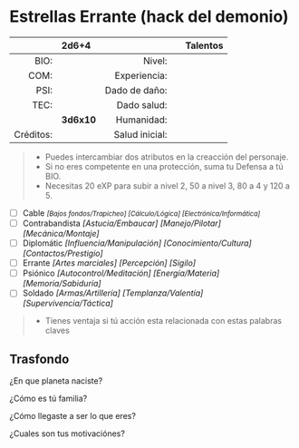Estrellas Errante (hack del demonio)
====================================
|           | 2d6+4      |          	  |      | Talentos |
| --------: | :--------- | -------------: | ---- | -------- |
| BIO:      |            | Nivel:         |      |          |
| COM:      |            | Experiencia:   |      |          |
| PSI:      |            | Dado de daño:  |      |          |
| TEC:      |            | Dado salud:    |      |          |
|           | **3d6x10** | Humanidad:     |      |          |
| Créditos: |            | Salud inicial: |      |          |
> - Puedes intercambiar dos atributos en la creacción del personaje.
> - Si no eres competente en una protección, suma tu Defensa a tú BIO.
> - Necesitas 20 eXP para subir a nivel 2, 50 a nivel 3, 80 a 4 y 120 a 5.

- [ ] Cable <small>_[Bajos fondos/Trapicheo] [Cálculo/Lógica] [Electrónica/Informática]_</small>
- [ ] Contrabandista _[Astucia/Embaucar] [Manejo/Pilotar] [Mecánica/Montaje]_
- [ ] Diplomátic _[Influencia/Manipulación] [Conocimiento/Cultura] [Contactos/Prestigio]_
- [ ] Errante _[Artes marciales] [Percepción] [Sigilo]_
- [ ] Psiónico _[Autocontrol/Meditación] [Energía/Materia] [Memoria/Sabiduría]_
- [ ] Soldado _[Armas/Artillería] [Templanza/Valentía] [Supervivencia/Táctica]_
> - Tienes ventaja si tú acción esta relacionada con estas palabras claves

Trasfondo
---------
¿En que planeta naciste?

¿Cómo es tú familia?

¿Cómo llegaste a ser lo que eres?

¿Cuales son tus motivaciónes?
